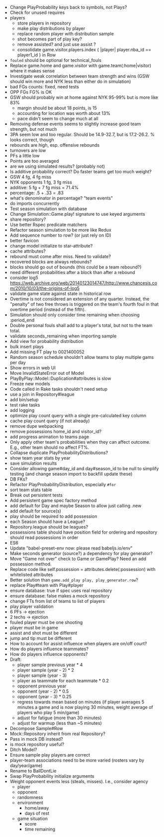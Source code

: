 * Change PlayProbability keys back to symbols, not Plays?
* Check for unused requires
* players
  * store players in repository
  * make play distributions by player
  * replace random player with distribution sample
  * shot becomes part of play key?
  * remove assisted? and just use assist ?
  * consolidate game.visitor.players.index { |player| player.nba_id == player1_id } in Row
* `fouled` should be optional for technical_fouls
* Replace game.home and game.visitor with game.team(:home|visitor) where it makes sense
* Investigate weak correlation between team strength and wins (GSW should win more and NYK less than either do in simulation)
 * bad FGs counts: fixed, need tests
 * OPP FGs FG% is OK
 * GSW should probably win at home against NYK 95-99% but is more like 83%
   * margin should be about 18 points, is 15
   * accounting for location was worth about 13%
   * pace didn't seem to change much at all
 * Removing defense events seems to slightly increase good team strength, but not much
 * 3PA seem low and too regular. Should be 14.9-32.7, but is 17.2-26.2. % looks correct, though
 * rebounds are high, esp. offensive rebounds
 * turnovers are low
 * PFs a little low
 * Points are too averaged
 * are we using simulated results? (probably not)
 * Is additive probability correct? Do faster teams get too much weight?
  * GSW 4 fg, 4 fg miss
  * NYK opponents 1 fg, 3 fg miss
  * additive: 5 fg + 7 fg miss = 71.4%
  * percentage: .5 + .33 = .83
  * what's denominator in percentage? "team events"
* do imports concurrently
* Test season simulation with database
* Change Simulation::Game.play! signature to use keyed arguments
* share repository?
* Use better Rspec predicate matchers
* Refactor season simulation to be more like Redux
* Add sequence number to row? (or just rely on ID)
* better favicon
* change model initialize to star-attribute?
* cache attributes?
* rebound must come after miss. Need to validate?
* recovered blocks are always rebounds?
* blocks should go out of bounds (this could be a team rebound?)
* need different probabilities after a block than after a rebound
* consider log5 https://web.archive.org/web/20140123014747/http://www.chancesis.com/2010/10/03/the-origins-of-log5
* validate game state against state in historical row
* Overtime is not considered an extension of any quarter. Instead, the "penalty" of two free throws is triggered on the team's fourth foul in that overtime period (instead of the fifth).
* Simulation should only consider time remaining when choosing :period_end
* Double personal fouls shall add to a player's total, but not to the team total.
* validate seconds_remaining when importing sample
* Add view for probability distribution
* bulk insert plays
* Add missing FT play to 0021400052
* Random season schedule shouldn't allow teams to play multiple gams per day
* Show errors in web UI
* Move InvalidStateError out of Model
* PlayByPlay::Model::Duplication#attributes is slow
* Freeze new models
* Code called in Rake tasks shouldn't need setup
* use a join in Repository#league
* add bin/setup
* test rake tasks
* add logging
* optimize play count query with a single pre-calculated key column
* cache play count query (if not already)
* remove dupe webpacking
* remove possessions home_id and visitor_id?
* add progress animation to teams page
* Only apply other team's probabilities when they can affect outcome. E.g., other team should no affect FT%.
* Collapse duplicate PlayProbabilityDistributions?
* show team year stats by year
* save simulation results
* Consider allowing game#day_id and day#season_id to be null to simplify testing (and change season import to backfill update these)
* DB FKs?
* Refactor PlayProbabilityDistribution, especially `#for`
* sort team stats table
* Break out persistent tests
* Add persistent game spec factory method
* add default for Day and maybe Season to allow just calling .new
* add default for source(s)
* play should be required to add possession
* each Season should have a League?
* Repository.league should be leagues?
* possessions table should have position field for ordering and repository should read possessions in order
* ES6
* Update "babel-preset-env now: please read babeljs.io/env"
* Make seconds generator (source?) a dependency for play generator?
* Move "Game not over" check to Game or GamePlay? Need an add possession method.
* Replace code like self.possession = attributes.delete(:possession) with whitelisted attributes
* Better solution than `game.add_play play, play_generator.row`?
* replace Play#team with Play#player
* ensure database: true if spec uses real repository
* ensure database: false makes a mock repository
* change FTs from list of teams to list of players
* play player validation
* 6 PFs -> ejection
* 2 techs -> ejection
* fouled player must be one shooting
* player must be in game
* assist and shot must be different
* jump and tip must be different
* How to account for assist influence when players are on/off court?
* How do players influence teammates?
* How do players influence opponents?
* Draft:
  * player sample previous year * 4
  * player sample (year - 2) * 2
  * player sample (year - 3)
  * player as teammate for each teammate * 0.2
  * opponent previous year
  * opponent (year - 2) * 0.5
  * opponent (year - 3) * 0.25
  * regress towards mean based on minutes (if player averages 5 minutes a game and is now playing 30 minutes, weight average of players who play 5 min/game)
  * adjust for fatigue (more than 30 minutes)
  * adjust for warmup (less than ~5 minutes)
* Decompose Sample#Row
* Mock::Repository inherit from real Repository?
* Pass in mock DB instead?
* is mock repository useful?
* Ditch Model?
* Ensure sample play players are correct
* player-team associations need to be more varied (rosters vary by day/year/game)
* Rename to BallDontLie
* Swap PlayProbability initialize arguments
* Weight opponent events less (steals, misses). I.e., consider agency
  * player
  * opponent
  * randomness
  * environment
    * home/away
    * days of rest
  * game situation
    * score
    * time remaining
